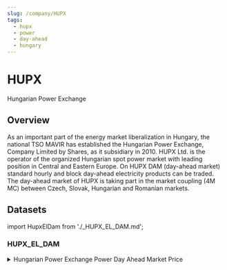 ```yaml
---
slug: /company/HUPX
tags:
  - hupx
  - power
  - day-ahead
  - hungary
---
```


HUPX
============================================================

Hungarian Power Exchange

## Overview

As an important part of the energy market liberalization in Hungary, the national TSO MAVIR has established the Hungarian Power Exchange, Company Limited by Shares, as it subsidiary in 2010. HUPX Ltd. is the operator of the organized Hungarian spot power market with leading position in Central and Eastern Europe.
On HUPX DAM (day-ahead market) standard hourly and block day-ahead electricity products can be traded. The day-ahead market of HUPX is taking part in the market coupling (4M MC) between  Czech, Slovak, Hungarian and Romanian markets.

## Datasets
import HupxElDam from './_HUPX_EL_DAM.md';

### HUPX_EL_DAM
<details>
<summary>Hungarian Power Exchange Power Day Ahead Market Price</summary>
<HupxElDam />
</details>

